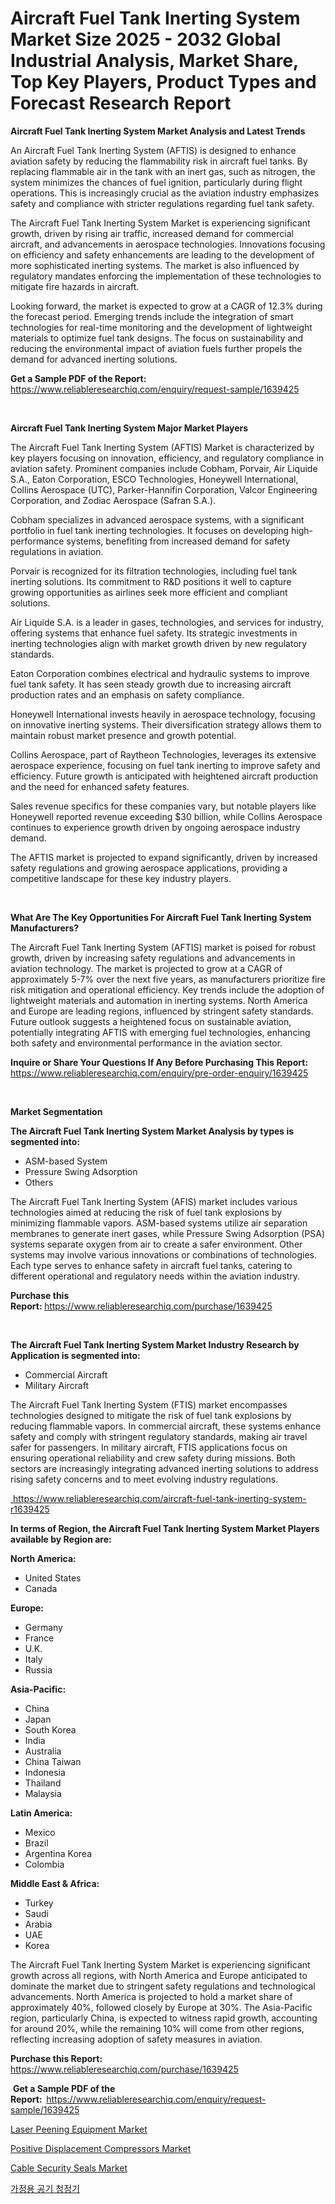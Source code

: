 <p><h1>Aircraft Fuel Tank Inerting System Market Size 2025 - 2032 Global Industrial Analysis, Market Share, Top Key Players, Product Types and Forecast Research Report</h1></p><p><strong>Aircraft Fuel Tank Inerting System Market Analysis and Latest Trends</strong></p>
<p><p>An Aircraft Fuel Tank Inerting System (AFTIS) is designed to enhance aviation safety by reducing the flammability risk in aircraft fuel tanks. By replacing flammable air in the tank with an inert gas, such as nitrogen, the system minimizes the chances of fuel ignition, particularly during flight operations. This is increasingly crucial as the aviation industry emphasizes safety and compliance with stricter regulations regarding fuel tank safety. </p><p>The Aircraft Fuel Tank Inerting System Market is experiencing significant growth, driven by rising air traffic, increased demand for commercial aircraft, and advancements in aerospace technologies. Innovations focusing on efficiency and safety enhancements are leading to the development of more sophisticated inerting systems. The market is also influenced by regulatory mandates enforcing the implementation of these technologies to mitigate fire hazards in aircraft. </p><p>Looking forward, the market is expected to grow at a CAGR of 12.3% during the forecast period. Emerging trends include the integration of smart technologies for real-time monitoring and the development of lightweight materials to optimize fuel tank designs. The focus on sustainability and reducing the environmental impact of aviation fuels further propels the demand for advanced inerting solutions.</p></p>
<p><strong>Get a Sample PDF of the Report:&nbsp;</strong> <a href="https://www.reliableresearchiq.com/enquiry/request-sample/1639425?utm_campaign=99&utm_medium=2&utm_source=Github&utm_content=ia&utm_term=22022025&utm_id=aircraft-fuel-tank-inerting-system">https://www.reliableresearchiq.com/enquiry/request-sample/1639425</a></p>
<p>&nbsp;</p>
<p><strong>Aircraft Fuel Tank Inerting System Major Market Players</strong></p>
<p><p>The Aircraft Fuel Tank Inerting System (AFTIS) Market is characterized by key players focusing on innovation, efficiency, and regulatory compliance in aviation safety. Prominent companies include Cobham, Porvair, Air Liquide S.A., Eaton Corporation, ESCO Technologies, Honeywell International, Collins Aerospace (UTC), Parker-Hannifin Corporation, Valcor Engineering Corporation, and Zodiac Aerospace (Safran S.A.).</p><p>Cobham specializes in advanced aerospace systems, with a significant portfolio in fuel tank inerting technologies. It focuses on developing high-performance systems, benefiting from increased demand for safety regulations in aviation.</p><p>Porvair is recognized for its filtration technologies, including fuel tank inerting solutions. Its commitment to R&D positions it well to capture growing opportunities as airlines seek more efficient and compliant solutions.</p><p>Air Liquide S.A. is a leader in gases, technologies, and services for industry, offering systems that enhance fuel safety. Its strategic investments in inerting technologies align with market growth driven by new regulatory standards.</p><p>Eaton Corporation combines electrical and hydraulic systems to improve fuel tank safety. It has seen steady growth due to increasing aircraft production rates and an emphasis on safety compliance.</p><p>Honeywell International invests heavily in aerospace technology, focusing on innovative inerting systems. Their diversification strategy allows them to maintain robust market presence and growth potential.</p><p>Collins Aerospace, part of Raytheon Technologies, leverages its extensive aerospace experience, focusing on fuel tank inerting to improve safety and efficiency. Future growth is anticipated with heightened aircraft production and the need for enhanced safety features.</p><p>Sales revenue specifics for these companies vary, but notable players like Honeywell reported revenue exceeding $30 billion, while Collins Aerospace continues to experience growth driven by ongoing aerospace industry demand.</p><p>The AFTIS market is projected to expand significantly, driven by increased safety regulations and growing aerospace applications, providing a competitive landscape for these key industry players.</p></p>
<p>&nbsp;</p>
<p><strong>What Are The Key Opportunities For Aircraft Fuel Tank Inerting System Manufacturers?</strong></p>
<p><p>The Aircraft Fuel Tank Inerting System (AFTIS) market is poised for robust growth, driven by increasing safety regulations and advancements in aviation technology. The market is projected to grow at a CAGR of approximately 5-7% over the next five years, as manufacturers prioritize fire risk mitigation and operational efficiency. Key trends include the adoption of lightweight materials and automation in inerting systems. North America and Europe are leading regions, influenced by stringent safety standards. Future outlook suggests a heightened focus on sustainable aviation, potentially integrating AFTIS with emerging fuel technologies, enhancing both safety and environmental performance in the aviation sector.</p></p>
<p><strong>Inquire or Share Your Questions If Any Before Purchasing This Report:</strong> <a href="https://www.reliableresearchiq.com/enquiry/pre-order-enquiry/1639425?utm_campaign=99&utm_medium=2&utm_source=Github&utm_content=ia&utm_term=22022025&utm_id=aircraft-fuel-tank-inerting-system">https://www.reliableresearchiq.com/enquiry/pre-order-enquiry/1639425</a></p>
<p>&nbsp;</p>
<p><strong>Market Segmentation</strong></p>
<p><strong>The Aircraft Fuel Tank Inerting System Market Analysis by types is segmented into:</strong></p>
<p><ul><li>ASM-based System</li><li>Pressure Swing Adsorption</li><li>Others</li></ul></p>
<p><p>The Aircraft Fuel Tank Inerting System (AFIS) market includes various technologies aimed at reducing the risk of fuel tank explosions by minimizing flammable vapors. ASM-based systems utilize air separation membranes to generate inert gases, while Pressure Swing Adsorption (PSA) systems separate oxygen from air to create a safer environment. Other systems may involve various innovations or combinations of technologies. Each type serves to enhance safety in aircraft fuel tanks, catering to different operational and regulatory needs within the aviation industry.</p></p>
<p><strong>Purchase this Report:&nbsp;</strong><a href="https://www.reliableresearchiq.com/purchase/1639425?utm_campaign=99&utm_medium=2&utm_source=Github&utm_content=ia&utm_term=22022025&utm_id=aircraft-fuel-tank-inerting-system">https://www.reliableresearchiq.com/purchase/1639425</a></p>
<p>&nbsp;</p>
<p><strong>The Aircraft Fuel Tank Inerting System Market Industry Research by Application is segmented into:</strong></p>
<p><ul><li>Commercial Aircraft</li><li>Military Aircraft</li></ul></p>
<p><p>The Aircraft Fuel Tank Inerting System (FTIS) market encompasses technologies designed to mitigate the risk of fuel tank explosions by reducing flammable vapors. In commercial aircraft, these systems enhance safety and comply with stringent regulatory standards, making air travel safer for passengers. In military aircraft, FTIS applications focus on ensuring operational reliability and crew safety during missions. Both sectors are increasingly integrating advanced inerting solutions to address rising safety concerns and to meet evolving industry regulations.</p></p>
<p><a href="https://www.reliableresearchiq.com/aircraft-fuel-tank-inerting-system-r1639425?utm_campaign=99&utm_medium=2&utm_source=Github&utm_content=ia&utm_term=22022025&utm_id=aircraft-fuel-tank-inerting-system">&nbsp;https://www.reliableresearchiq.com/aircraft-fuel-tank-inerting-system-r1639425</a></p>
<p><strong>In terms of Region, the Aircraft Fuel Tank Inerting System Market Players available by Region are:</strong></p>
<p>
    <p> <strong> North America: </strong>
        <ul>
            <li>United States</li>
            <li>Canada</li>
        </ul>
        </p> 
    <p> <strong> Europe: </strong>
        <ul>
            <li>Germany</li>
            <li>France</li>
            <li>U.K.</li>
            <li>Italy</li>
            <li>Russia</li>
        </ul>
        </p> 
    <p> <strong> Asia-Pacific: </strong>
        <ul>
            <li>China</li>
            <li>Japan</li>
            <li>South Korea</li>
            <li>India</li>
            <li>Australia</li>
            <li>China Taiwan</li>
            <li>Indonesia</li>
            <li>Thailand</li>
            <li>Malaysia</li>
        </ul>
        </p> 
    <p> <strong> Latin America: </strong>
        <ul>
            <li>Mexico</li>
            <li>Brazil</li>
            <li>Argentina Korea</li>
            <li>Colombia</li>
        </ul>
        </p> 
    <p> <strong> Middle East & Africa: </strong>
        <ul>
            <li>Turkey</li>
            <li>Saudi</li>
            <li>Arabia</li>
            <li>UAE</li>
            <li>Korea</li>
        </ul>
    </p>
    </p>
<p><p>The Aircraft Fuel Tank Inerting System Market is experiencing significant growth across all regions, with North America and Europe anticipated to dominate the market due to stringent safety regulations and technological advancements. North America is projected to hold a market share of approximately 40%, followed closely by Europe at 30%. The Asia-Pacific region, particularly China, is expected to witness rapid growth, accounting for around 20%, while the remaining 10% will come from other regions, reflecting increasing adoption of safety measures in aviation.</p></p>
<p><strong>Purchase this Report: </strong><a href="https://www.reliableresearchiq.com/purchase/1639425?utm_campaign=99&utm_medium=2&utm_source=Github&utm_content=ia&utm_term=22022025&utm_id=aircraft-fuel-tank-inerting-system">https://www.reliableresearchiq.com/purchase/1639425</a></p>
<p>&nbsp;<strong>Get a Sample PDF of the Report:&nbsp;&nbsp;</strong><a href="https://www.reliableresearchiq.com/enquiry/request-sample/1639425?utm_campaign=99&utm_medium=2&utm_source=Github&utm_content=ia&utm_term=22022025&utm_id=aircraft-fuel-tank-inerting-system">https://www.reliableresearchiq.com/enquiry/request-sample/1639425</a></p>
<p><strong></strong></p>
<p><p><a href="https://github.com/amalynewye/Market-Research-Report-List-1/blob/main/laser-peening-equipment-market.md?utm_campaign=99&utm_medium=2&utm_source=Github&utm_content=ia&utm_term=22022025&utm_id=aircraft-fuel-tank-inerting-system">Laser Peening Equipment Market</a></p><p><a href="https://github.com/bolbaeylon/Market-Research-Report-List-1/blob/main/positive-displacement-compressors-market.md?utm_campaign=99&utm_medium=2&utm_source=Github&utm_content=ia&utm_term=22022025&utm_id=aircraft-fuel-tank-inerting-system">Positive Displacement Compressors Market</a></p><p><a href="https://github.com/kobisstasope/Market-Research-Report-List-1/blob/main/cable-security-seals-market.md?utm_campaign=99&utm_medium=2&utm_source=Github&utm_content=ia&utm_term=22022025&utm_id=aircraft-fuel-tank-inerting-system">Cable Security Seals Market</a></p><p><a href="https://github.com/sougarounis/Market-Research-Report-List-7/blob/main/913398339566.md?utm_campaign=99&utm_medium=2&utm_source=Github&utm_content=ia&utm_term=22022025&utm_id=aircraft-fuel-tank-inerting-system">가정용 공기 청정기</a></p></p>